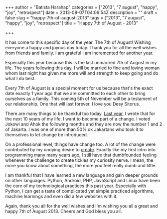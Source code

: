 +++
author = "Batista Harahap"
categories = ["2013", "7 august", "happy", "joy", "retrospect"]
date = 2013-08-07T04:06:54Z
description = ""
draft = false
slug = "happy-7th-of-august-2013"
tags = ["2013", "7 august", "happy", "joy", "retrospect"]
title = "Happy 7th of August - 2013"

+++


It has come to this specific day of the year. The 7th of August! Wishing everyone a happy and joyous day today. Thank you for all the well wishes from friends and family. I am grateful I am incremented for another year.

Especially this year because this is the last unmarried 7th of August in my life. The years following this day, I will be married to fine and loving woman whom last night has given me more will and strength to keep going and do what I do best.

Every 7th of August is a special moment for us because that's the exact date exactly 1 year ago that we are committed to each other to bring ourselves as a family. This coming 5th of November will be a testament of our relationship. One that will last forever. I love you Desy Sitorus.

There are many things to be thankful too today. <a href="http://www.bango29.com/go/blog/2012/30-is-the-new-20" target="_blank">Last year</a>, I wrote that for the next 10 years of my life, I want to become part of a change. I voted Jokowi and Ahok the following months and they are now the number 1 and 2 of Jakarta. I was one of more than 50% ok Jakartans who took it to themselves to let change be introduced.

On a professional level, things have change too. A lot of the change were contributed by my undying desire to <a href="http://www.bango29.com/go/blog/2013/lost-and-found" target="_blank">create</a>. Exactly like my first intro into programming many many years ago, I still have that dumbfounded feeling whenever the challenge to create tickles my curiosity nerve. I mean, the more you know about something, the more you feel really dumb and little.

I am thankful that I have learned a new language and gain deeper grounds on other languages. Python, Android, PHP, JavaScript and Linux have been the core of my technological practices this past year. Especially with Python, I can get a taste of complicated yet simple practiced algorithms, machine learnings and even did a few websites with it.

Again, thank you all for the well wishes and I'm wishing you all a great and happy 7th of August 2013. Cheers and God bless you all.